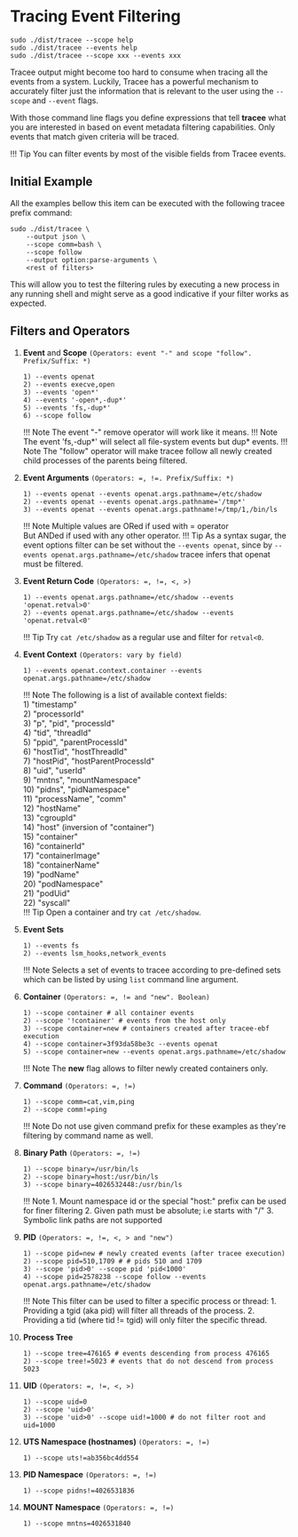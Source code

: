 # Tracing Event Filtering

```console
sudo ./dist/tracee --scope help
sudo ./dist/tracee --events help
sudo ./dist/tracee --scope xxx --events xxx
```

Tracee output might become too hard to consume when tracing all the events from
a system. Luckily, Tracee has a powerful mechanism to accurately filter just the
information that is relevant to the user using the `--scope` and `--event` flags.

With those command line flags you define expressions that tell **tracee**
what you are interested in based on event metadata filtering
capabilities. Only events that match given criteria will be traced.

!!! Tip
    You can filter events by most of the visible fields from Tracee events.

## Initial Example

All the examples bellow this item can be executed with the following tracee
prefix command:

```console
sudo ./dist/tracee \
    --output json \
    --scope comm=bash \
    --scope follow
    --output option:parse-arguments \
    <rest of filters>
```

This will allow you to test the filtering rules by executing a new process in
any running shell and might serve as a good indicative if your filter works as
expected.

## Filters and Operators

1. **Event** and **Scope** `(Operators: event "-" and scope "follow". Prefix/Suffix: *)`

    ```text
    1) --events openat
    2) --events execve,open
    3) --events 'open*'
    4) --events '-open*,-dup*'
    5) --events 'fs,-dup*'
    6) --scope follow
    ```

    !!! Note
        The event "-" remove operator will work like it means.
    !!! Note
        The event 'fs,-dup*' will select all file-system events but dup* events.
    !!! Note
        The "follow" operator will make tracee follow all newly created
        child processes of the parents being filtered.

1. **Event Arguments** `(Operators: =, !=. Prefix/Suffix: *)`

    ```text
    1) --events openat --events openat.args.pathname=/etc/shadow
    2) --events openat --events openat.args.pathname='/tmp*'
    3) --events openat --events openat.args.pathname!=/tmp/1,/bin/ls
    ```

    !!! Note
        Multiple values are ORed if used with = operator  
        But ANDed if used with any other operator.
    !!! Tip
        As a syntax sugar, the event options filter can be set without the `--events openat`,
        since by `--events openat.args.pathname=/etc/shadow` tracee infers that openat must be
        filtered.

1. **Event Return Code** `(Operators: =, !=, <, >)`

    ```text
    1) --events openat.args.pathname=/etc/shadow --events 'openat.retval>0'
    2) --events openat.args.pathname=/etc/shadow --events 'openat.retval<0'
    ```

    !!! Tip
        Try `cat /etc/shadow` as a regular use and filter for `retval<0`.

1. **Event Context** `(Operators: vary by field)`

    ```text
    1) --events openat.context.container --events openat.args.pathname=/etc/shadow
    ```

    !!! Note
        The following is a list of available context fields:  
        1)  "timestamp"  
        2)  "processorId"  
        3)  "p", "pid", "processId"  
        4)  "tid", "threadId"  
        5)  "ppid", "parentProcessId"  
        6)  "hostTid", "hostThreadId"  
        7)  "hostPid", "hostParentProcessId"  
        8)  "uid", "userId"  
        9)  "mntns", "mountNamespace"  
        10) "pidns", "pidNamespace"  
        11) "processName", "comm"  
        12) "hostName"  
        13) "cgroupId"  
        14) "host" (inversion of "container")  
        15) "container"  
        16) "containerId"  
        17) "containerImage"  
        18) "containerName"  
        19) "podName"  
        20) "podNamespace"  
        21) "podUid"  
        22) "syscall"  
    !!! Tip
        Open a container and try `cat /etc/shadow`.

1. **Event Sets**

    ```text
    1) --events fs
    2) --events lsm_hooks,network_events
    ```

    !!! Note
        Selects a set of events to tracee according to pre-defined sets which
        can be listed by using `list` command line argument.

1. **Container** `(Operators: =, != and "new". Boolean)`

    ```text
    1) --scope container # all container events
    2) --scope '!container' # events from the host only
    3) --scope container=new # containers created after tracee-ebf execution
    4) --scope container=3f93da58be3c --events openat
    5) --scope container=new --events openat.args.pathname=/etc/shadow
    ```

    !!! Note
        The **new** flag allows to filter newly created containers only.  

1. **Command** `(Operators: =, !=)`

    ```text
    1) --scope comm=cat,vim,ping
    2) --scope comm!=ping
    ```

    !!! Note
        Do not use given command prefix for these examples as they're filtering
        by command name as well.

1. **Binary Path** `(Operators: =, !=)`

    ```text
    1) --scope binary=/usr/bin/ls
    2) --scope binary=host:/usr/bin/ls
    3) --scope binary=4026532448:/usr/bin/ls
    ```

    !!! Note
        1. Mount namespace id or the special "host:" prefix can be used for finer filtering
        2. Given path must be absolute; i.e starts with "/"
        3. Symbolic link paths are not supported

1. **PID** `(Operators: =, !=, <, > and "new")`

    ```text
    1) --scope pid=new # newly created events (after tracee execution)
    2) --scope pid=510,1709 # # pids 510 and 1709
    3) --scope 'pid>0' --scope pid 'pid<1000'
    4) --scope pid=2578238 --scope follow --events openat.args.pathname=/etc/shadow
    ```

    !!! Note
        This filter can be used to filter a specific process or thread:
        1. Providing a tgid (aka pid) will filter all threads of the process.
        2. Providing a tid (where tid != tgid) will only filter the specific thread.

1. **Process Tree**

    ```text
    1) --scope tree=476165 # events descending from process 476165
    2) --scope tree!=5023 # events that do not descend from process 5023
    ```

1. **UID** `(Operators: =, !=, <, >)`

    ```text
    1) --scope uid=0
    2) --scope 'uid>0'
    3) --scope 'uid>0' --scope uid!=1000 # do not filter root and uid=1000
    ```

1. **UTS Namespace (hostnames)** `(Operators: =, !=)`

    ```text
    1) --scope uts!=ab356bc4dd554 
    ```

1. **PID Namespace** `(Operators: =, !=)`

    ```text
    1) --scope pidns!=4026531836
    ```

1. **MOUNT Namespace** `(Operators: =, !=)`

    ```text
    1) --scope mntns=4026531840
    ```

